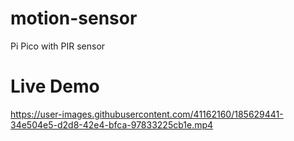 # motion-sensor
Pi Pico with PIR sensor

# Live Demo
https://user-images.githubusercontent.com/41162160/185629441-34e504e5-d2d8-42e4-bfca-97833225cb1e.mp4

